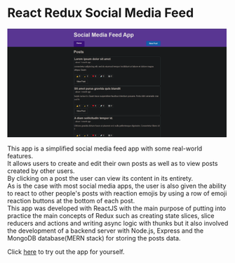 # React Redux Social Media Feed

<img src="screenshots/SocialMediaFeed2.png" width="500">

This app is a simplified social media feed app with some real-world features.<br/>
It allows users to create and edit their own posts as well as to view posts created by other users.<br/>
By clicking on a post the user can view its content in its entirety.<br/>
As is the case with most social media apps, the user is also given the ability to react to other people's posts with reaction emojis by using a row of emoji reaction buttons at the bottom of each post.<br/>
This app was developed with ReactJS with the main purpose of putting into practice the main concepts of Redux such as creating state slices, slice reducers and actions and writing async logic with thunks but it also involved the development of a backend server with Node.js, Express and the MongoDB database(MERN stack) for storing the posts data.

Click <a href="https://safe-peak-04467.herokuapp.com/" target="_blank">here</a> to try out the app for yourself.
